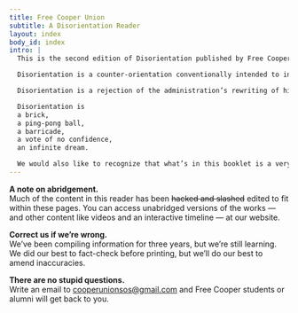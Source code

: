 ```yaml
---
title: Free Cooper Union
subtitle: A Disorientation Reader
layout: index
body_id: index
intro: |  
  This is the second edition of Disorientation published by Free Cooper Union.

  Disorientation is a counter-orientation conventionally intended to introduce the incoming class to the real story of Cooper’s dense internal politics, as well as larger student issues. However, institutional memory is so short that we must constantly be disorienting ourselves and the communities around us. 

  Disorientation is a rejection of the administration’s rewriting of history, the systemic underpinnings of financialized realism, and the way that our communities are strategically disempowered.

  Disorientation is  
  a brick,  
  a ping-pong ball,  
  a barricade,  
  a vote of no confidence,  
  an infinite dream.

  We would also like to recognize that what’s in this booklet is a very focused history of what’s happening at Cooper, and can in no way adequately address all of the broader intersectional struggles that continue to shape and support this movement. We’d like to acknowledge all of the historical and contemporary groundwork, in hopes that we can achieve paradigm shifts together through our continued campaign building.
---
```


**A note on abridgement.**  
Much of the content in this reader has been <strike>hacked and slashed</strike> edited to fit within these pages. You can access unabridged versions of the works — and other content like videos and an interactive timeline — at our website.

**Correct us if we’re wrong.**  
We’ve been compiling information for three years, but we’re still learning. We did our best to fact-check before printing, but we’ll do our best to amend inaccuracies.

**There are no stupid questions.**  
Write an email to <a href="mailto:cooperunionsos@gmail.com?subject=Disorientation">cooperunionsos@gmail.com</a> and Free Cooper students or alumni will get back to you.